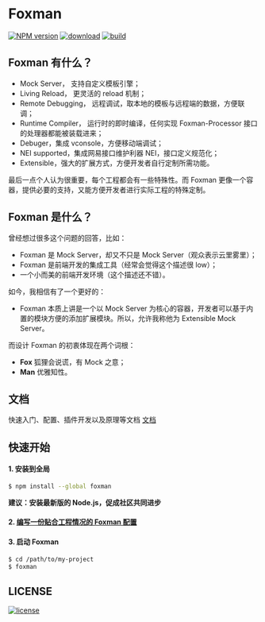 # Foxman

[][nodei-url]
[![NPM version][npm-image]][npm-url]
[![download][downloads-image]][downloads-url]
[![build][travis-image]][travis-url]  

## Foxman 有什么？
* Mock Server， 支持自定义模板引擎；
* Living Reload， 更灵活的 reload 机制；
* Remote Debugging， 远程调试，取本地的模板与远程端的数据，方便联调；
* Runtime Compiler， 运行时的即时编译，任何实现 Foxman-Processor 接口的处理器都能被装载进来；
* Debuger，集成 vconsole，方便移动端调试；
* NEI supported，集成网易接口维护利器 NEI，接口定义规范化；
* Extensible，强大的扩展方式，方便开发者自行定制所需功能。

最后一点个人认为很重要，每个工程都会有一些特殊性。而 Foxman 更像一个容器，提供必要的支持，又能方便开发者进行实际工程的特殊定制。

## Foxman 是什么？
曾经想过很多这个问题的回答，比如：
* Foxman 是 Mock Server，却又不只是 Mock Server（观众表示云里雾里）；
* Foxman 是前端开发的集成工具（经常会觉得这个描述很 low）；
* 一个小而美的前端开发环境（这个描述还不错）。

如今，我相信有了一个更好的：
* Foxman 本质上讲是一个以 Mock Server 为核心的容器，开发者可以基于内置的模块方便的添加扩展模块。所以，允许我称他为 Extensible Mock Server。

而设计 Foxman 的初衷体现在两个词根：
* **Fox** 狐狸会说谎，有 Mock 之意；
* **Man** 优雅知性。

## 文档
快速入门、配置、插件开发以及原理等文档 [文档](https://foxman.js.org/#/get-started)

## 快速开始
#### 1. 安装到全局
```bash
$ npm install --global foxman
```
**建议：安装最新版的 Node.js，促成社区共同进步**

#### 2. [编写一份贴合工程情况的 Foxman 配置](https://foxman.js.org/#/configuration)
#### 3. 启动 Foxman
```bash
$ cd /path/to/my-project
$ foxman
```
## LICENSE
[![license][license-image]][license-url]

[npm-url]: https://www.npmjs.com/package/foxman
[npm-image]: https://img.shields.io/npm/v/foxman.svg
[downloads-image]: https://img.shields.io/npm/dm/foxman.svg
[downloads-url]: https://www.npmjs.com/package/foxman
[nodei-image]: https://nodei.co/npm/foxman.png?downloads=true&downloadRank=true&stars=true
[nodei-url]: https://www.npmjs.com/package/foxman
[license-url]: https://github.com/kaola-fed/foxman/blob/master/LICENSE
[license-image]: https://img.shields.io/github/license/kaola-fed/foxman.svg
[travis-image]: https://travis-ci.org/kaola-fed/foxman.svg?branch=master
[travis-url]: https://travis-ci.org/kaola-fed/foxman
